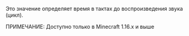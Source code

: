 Это значение определяет время в тактах до воспроизведения звука (цикл).

ПРИМЕЧАНИЕ: Доступно только в Minecraft 1.16.x и выше
